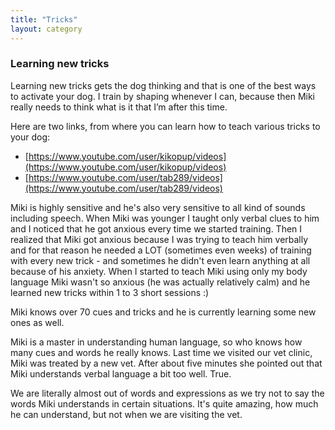 ```yaml
---
title: "Tricks"
layout: category
---
```


### Learning new tricks

Learning new tricks gets the dog thinking and that is one of the best ways to activate your dog. I train by shaping whenever I can, because then Miki really needs to think what is it that I’m after this time.

Here are two links, from where you can learn how to teach various tricks to your dog:

* [https://www.youtube.com/user/kikopup/videos](https://www.youtube.com/user/kikopup/videos)
* [https://www.youtube.com/user/tab289/videos](https://www.youtube.com/user/tab289/videos)

Miki is highly sensitive and he's also very sensitive to all kind of sounds including speech. When Miki was younger I taught only verbal clues to him and I noticed that he got anxious every time we started training. Then I realized that Miki got anxious because I was trying to teach him verbally and for that reason he needed a LOT (sometimes even weeks) of training with every new trick - and sometimes he didn't even learn anything at all because of his anxiety. When I started to teach Miki using only my body language Miki wasn't so anxious (he was actually relatively calm) and he learned new tricks within 1 to 3 short sessions :)

Miki knows over 70 cues and tricks and he is currently learning some new ones as well.

Miki is a master in understanding human language, so who knows how many cues and words he really knows. Last time we visited our vet clinic, Miki was treated by a new vet. After about five minutes she pointed out that Miki understands verbal language a bit too well. True.

We are literally almost out of words and expressions as we try not to say the words Miki understands in certain situations. It's quite amazing, how much he can understand, but not when we are visiting the vet.
